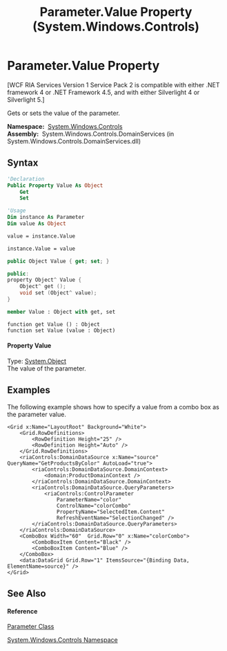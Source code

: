 ﻿---
title: Parameter.Value Property  (System.Windows.Controls)
TOCTitle: Value Property
ms:assetid: P:System.Windows.Controls.Parameter.Value
ms:mtpsurl: https://msdn.microsoft.com/en-us/library/system.windows.controls.parameter.value(v=VS.91)
ms:contentKeyID: 28754648
ms.date: 01/27/2012
mtps_version: v=VS.91
f1_keywords:
- System.Windows.Controls.Parameter.Value
- System.Windows.Controls.Parameter.get_Value
- System.Windows.Controls.Parameter.set_Value
dev_langs:
- CSharp
- JScript
- VB
- XAML
- FSharp
- c++
api_location:
- System.Windows.Controls.DomainServices.dll
api_name:
- System.Windows.Controls.Parameter.get_Value
- System.Windows.Controls.Parameter.set_Value
- System.Windows.Controls.Parameter.Value
api_type:
- Managed
topic_type:
- apiref
- kbSyntax
product_family_name: VS
ROBOTS: INDEX,FOLLOW
---

# Parameter.Value Property

\[WCF RIA Services Version 1 Service Pack 2 is compatible with either .NET framework 4 or .NET Framework 4.5, and with either Silverlight 4 or Silverlight 5.\]

Gets or sets the value of the parameter.

**Namespace:**  [System.Windows.Controls](ms590941\(v=vs.91\).md)  
**Assembly:**  System.Windows.Controls.DomainServices (in System.Windows.Controls.DomainServices.dll)

## Syntax

``` vb
'Declaration
Public Property Value As Object
    Get
    Set
```

``` vb
'Usage
Dim instance As Parameter
Dim value As Object

value = instance.Value

instance.Value = value
```

``` csharp
public Object Value { get; set; }
```

``` c++
public:
property Object^ Value {
    Object^ get ();
    void set (Object^ value);
}
```

``` fsharp
member Value : Object with get, set
```

``` jscript
function get Value () : Object
function set Value (value : Object)
```

#### Property Value

Type: [System.Object](https://msdn.microsoft.com/en-us/library/e5kfa45b)  
The value of the parameter.  

## Examples

The following example shows how to specify a value from a combo box as the parameter value.

``` xaml
<Grid x:Name="LayoutRoot" Background="White">
    <Grid.RowDefinitions>
        <RowDefinition Height="25" />
        <RowDefinition Height="Auto" />
    </Grid.RowDefinitions>    
    <riaControls:DomainDataSource x:Name="source" QueryName="GetProductsByColor" AutoLoad="true">
        <riaControls:DomainDataSource.DomainContext>
            <domain:ProductDomainContext />
        </riaControls:DomainDataSource.DomainContext>
        <riaControls:DomainDataSource.QueryParameters>
            <riaControls:ControlParameter 
                ParameterName="color" 
                ControlName="colorCombo" 
                PropertyName="SelectedItem.Content" 
                RefreshEventName="SelectionChanged" />
        </riaControls:DomainDataSource.QueryParameters>
    </riaControls:DomainDataSource>
    <ComboBox Width="60"  Grid.Row="0" x:Name="colorCombo">
        <ComboBoxItem Content="Black" />
        <ComboBoxItem Content="Blue" />
    </ComboBox>
    <data:DataGrid Grid.Row="1" ItemsSource="{Binding Data, ElementName=source}" />
</Grid>
```

## See Also

#### Reference

[Parameter Class](ff422556\(v=vs.91\).md)

[System.Windows.Controls Namespace](ms590941\(v=vs.91\).md)

